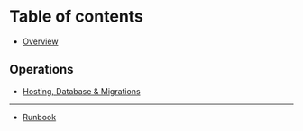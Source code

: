 # Table of contents

* [Overview](README.md)

## Operations

* [Hosting, Database & Migrations](operations/hosting-database-and-migrations.md)

***

* [Runbook](runbook.md)
